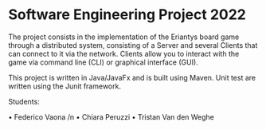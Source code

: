 # Software Engineering Project 2022

The project consists in the implementation of the Eriantys board game through a distributed system, consisting of a Server and several Clients that can connect to it via the network. Clients allow you to interact with the game via command line (CLI) or graphical interface (GUI).


This project is written in Java/JavaFx and is built using Maven. Unit test are written using the Junit framework.

Students:

• Federico Vaona /n
• Chiara Peruzzi
• Tristan Van den Weghe

